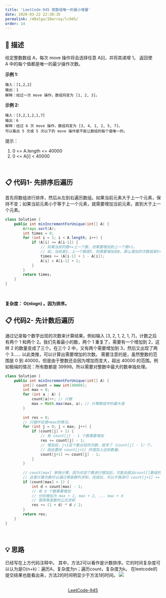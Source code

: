 ```yaml
---
title: 'LeetCode-945 使数组唯一的最小增量'
date: 2020-03-22 22:30:35
permalink: /40algo/10array/lc945/
order: 14
---
```

## 💬 描述
给定整数数组 A，每次 move 操作将会选择任意 A[i]，并将其递增 1。
返回使 A 中的每个值都是唯一的最少操作次数。

**示例 1:**
```
输入：[1,2,2]
输出：1
解释：经过一次 move 操作，数组将变为 [1, 2, 3]。
```

**示例 2:**
```
输入：[3,2,1,2,1,7]
输出：6
解释：经过 6 次 move 操作，数组将变为 [3, 4, 1, 2, 5, 7]。
可以看出 5 次或 5 次以下的 move 操作是不能让数组的每个值唯一的。
```
提示：
1. 0 <= A.length <= 40000
2. 0 <= A[i] < 40000

<br/>

## 📋 代码1- 先排序后遍历
首先将数组进行排序，然后从左到右遍历数组。如果当前元素大于上一个元素，保持不变；如果当前元素小于等于上一个元素，就需要增加当前元素，直到大于上一个元素。
```java
class Solution {
    public int minIncrementForUnique(int[] A) {
		Arrays.sort(A);
		int times = 0;
		for (int i = 1; i < A.length; i++) {
			if (A[i] <= A[i-1]) {
				// 如果当前的数<=上一个数，则需要增加到上一个数+1。
				// 如，当前是3，上一个数是5，则需要增加到6。那么增加的次数就是5+1-3。
				times += (A[i-1] + 1 - A[i]);
				A[i] = A[i-1] + 1;
			}
		}
		return times;
	}
}
```
<br/>

**复杂度： O(nlogn)  。因为排序。**
<br/>

## 📋 代码2- 先计数后遍历
通过记录每个数字出现的次数来计算结果。例如输入 [3, 2, 1, 2, 1, 7]，计数之后有两个 1 和两个 2。我们先看最小的数，两个 1 重复了，需要有一个增加到 2，这样 2 的数量变成了三个。在三个 2 中，又有两个需要增加到 3，然后又出现了两个 3…… 以此类推，可以计算出需要增加的次数。
需要注意的是，虽然整数的范围是 0 到 40000，但是由于整数还会因为增加而变大，超出 40000 的范围。例如极端的情况：所有数都是 39999。所以需要对整数中最大的数单独处理。
```java
class Solution {
    public int minIncrementForUnique(int[] A) {
        int[] count = new int[40000];
        int max = 0;
        for (int a : A) {
            count[a]++; // 计数
            max = Math.max(max, a); // 计算数组中的最大值
        }
        
        int res = 0;
        // 只循环处理<max的情况。
        for (int j = 0; j < max; j++) {
            if (count[j] > 1) {
                // 有 count[j] - 1 个数需要增加
                res += count[j] - 1; 
                // 增加后，j+1这个数出现的次数，就多了（count[j] - 1）个。
                // 因此要给 count[j+1] 的值加上这些数量。
                count[j+1] += count[j] - 1;
            }
        }
        
        // count[max] 单独计算，因为对这个数进行增加后，可能会超出count[]数组的边界。
        // 这里计算次数可以通过等差数列求和，完成后，可以不再进行 count[j+1] += count[j] - 1。就不会发生越界。
        if (count[max] > 1) {
            int d = count[max] - 1; 
            // 有 d 个数需要增加
            // 分别增加为 max + 1, max + 2, ... max + d
            // 使用等差数列公式求和
            res += (1 + d) * d / 2;
        }
        return res;
    }
}
```
<br/>

## 💡 思路
已经写在上方代码注释中。
其中，方法2可以看作是计数排序。它的时间复杂度可以认为是O(n+k)：遍历A，复杂度为n；遍历count，复杂度为k。
在leetcode的提交结果也能看出来，方法2的时间明显少于方法1的时间。
![](https://iyes.life/post-images/1584890657602.PNG)

<br/>

<center><a href="https://leetcode-cn.com/problems/minimum-increment-to-make-array-unique/" class="LinkCard" target="_blank">LeetCode-945</a></center>
<br/>